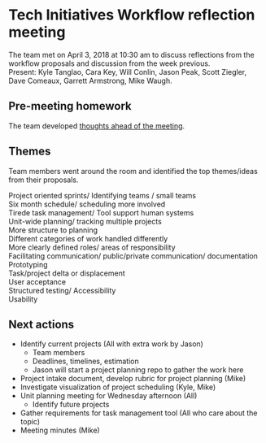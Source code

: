 # Tech Initiatives Workflow reflection meeting  

The team met on April 3, 2018 at 10:30 am to discuss reflections from the workflow proposals and discussion from the week previous.  
Present: Kyle Tanglao, Cara Key, Will Conlin, Jason Peak, Scott Ziegler, Dave Comeaux, Garrett Armstrong, Mike Waugh.

## Pre-meeting homework  

The team developed [thoughts ahead of the meeting](https://github.com/lsulibraries/project-planning/tree/master/workflows-modeling/responses/phase-2).

## Themes

Team members went around the room and identified the top themes/ideas from their proposals.

Project oriented sprints/ Identifying teams / small teams  
Six month schedule/ scheduling more involved  
Tirede task management/ Tool support human systems  
Unit-wide planning/ tracking multiple projects  
More structure to planning  
Different categories of work handled differently  
More clearly defined roles/ areas of responsibility  
Facilitating communication/ public/private communication/ documentation  
Prototyping  
Task/project delta or displacement   
User acceptance  
Structured testing/ Accessibility  
Usability  

## Next actions  

* Identify current projects (All with extra work by Jason)
	* Team members
	* Deadlines, timelines, estimation
	* Jason will start a project planning repo to gather the work here  
* Project intake document, develop rubric for project planning (Mike)
* Investigate visualization of project scheduling (Kyle, Mike)
* Unit planning meeting for Wednesday afternoon (All)
	* Identify future projects  
* Gather requirements for task management tool (All who care about the topic)
* Meeting minutes (Mike)
